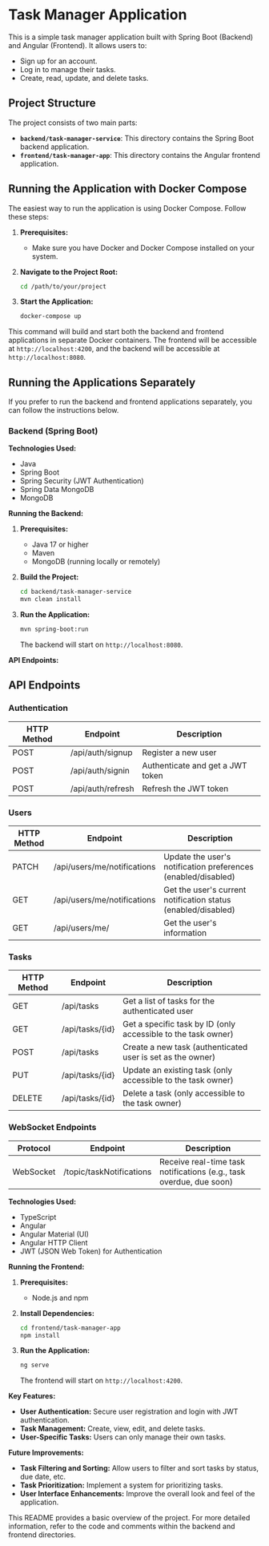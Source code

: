 # Task Manager Application

This is a simple task manager application built with Spring Boot (Backend) and Angular (Frontend). It allows users to:

- Sign up for an account.
- Log in to manage their tasks.
- Create, read, update, and delete tasks.

## Project Structure

The project consists of two main parts:

- **`backend/task-manager-service`**: This directory contains the Spring Boot backend application.
- **`frontend/task-manager-app`**: This directory contains the Angular frontend application.

## Running the Application with Docker Compose

The easiest way to run the application is using Docker Compose. Follow these steps:

1. **Prerequisites:**
    - Make sure you have Docker and Docker Compose installed on your system.

2. **Navigate to the Project Root:**
   ```bash
   cd /path/to/your/project
   ```

3. **Start the Application:**
   ```bash
   docker-compose up
   ```

This command will build and start both the backend and frontend applications in separate Docker containers. The frontend will be accessible at `http://localhost:4200`, and the backend will be accessible at `http://localhost:8080`.

## Running the Applications Separately

If you prefer to run the backend and frontend applications separately, you can follow the instructions below.

### Backend (Spring Boot)

**Technologies Used:**

- Java
- Spring Boot
- Spring Security (JWT Authentication)
- Spring Data MongoDB
- MongoDB

**Running the Backend:**

1. **Prerequisites:**
    - Java 17 or higher
    - Maven
    - MongoDB (running locally or remotely)

2. **Build the Project:**
   ```bash
   cd backend/task-manager-service
   mvn clean install
   ```

3. **Run the Application:**
   ```bash
   mvn spring-boot:run
   ```
   The backend will start on `http://localhost:8080`.

**API Endpoints:**

## API Endpoints

### Authentication

| HTTP Method | Endpoint           | Description                                  |
|-------------|--------------------|----------------------------------------------|
| POST        | /api/auth/signup  | Register a new user                         |
| POST        | /api/auth/signin  | Authenticate and get a JWT token            |
| POST        | /api/auth/refresh | Refresh the JWT token                       |

### Users

| HTTP Method | Endpoint                      | Description                                                              |
|-------------|-------------------------------|--------------------------------------------------------------------------|
| PATCH        | /api/users/me/notifications    | Update the user's notification preferences (enabled/disabled)           |
| GET         | /api/users/me/notifications    | Get the user's current notification status (enabled/disabled)            |
| GET         | /api/users/me/                | Get the user's information                                              |

### Tasks

| HTTP Method | Endpoint      | Description                                                              |
|-------------|----------------|--------------------------------------------------------------------------|
| GET         | /api/tasks     | Get a list of tasks for the authenticated user                          |
| GET         | /api/tasks/{id} | Get a specific task by ID (only accessible to the task owner)            |
| POST        | /api/tasks     | Create a new task (authenticated user is set as the owner)              |
| PUT         | /api/tasks/{id} | Update an existing task (only accessible to the task owner)             |
| DELETE      | /api/tasks/{id} | Delete a task (only accessible to the task owner)                        |

### WebSocket Endpoints

| Protocol    | Endpoint                  | Description                                                                 |
|-------------|---------------------------|-----------------------------------------------------------------------------|
| WebSocket   | /topic/taskNotifications | Receive real-time task notifications (e.g., task overdue, due soon)        |

**Technologies Used:**

- TypeScript
- Angular
- Angular Material (UI)
- Angular HTTP Client
- JWT (JSON Web Token) for Authentication

**Running the Frontend:**

1. **Prerequisites:**
    - Node.js and npm

2. **Install Dependencies:**
   ```bash
   cd frontend/task-manager-app
   npm install
   ```

3. **Run the Application:**
   ```bash
   ng serve
   ```
   The frontend will start on `http://localhost:4200`.

**Key Features:**

- **User Authentication:** Secure user registration and login with JWT authentication.
- **Task Management:** Create, view, edit, and delete tasks.
- **User-Specific Tasks:** Users can only manage their own tasks.

**Future Improvements:**

- **Task Filtering and Sorting:** Allow users to filter and sort tasks by status, due date, etc.
- **Task Prioritization:** Implement a system for prioritizing tasks.
- **User Interface Enhancements:** Improve the overall look and feel of the application.

This README provides a basic overview of the project. For more detailed information, refer to the code and comments within the backend and frontend directories.